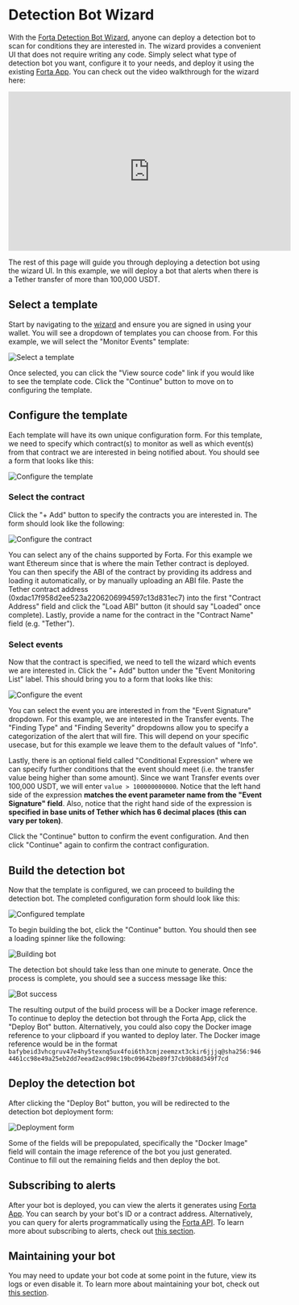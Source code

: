 # Detection Bot Wizard

With the [Forta Detection Bot Wizard](https://app.forta.network/wizard), anyone can deploy a detection bot to scan for conditions they are interested in. The wizard provides a convenient UI that does not require writing any code. Simply select what type of detection bot you want, configure it to your needs, and deploy it using the existing [Forta App](https://app.forta.network). You can check out the video walkthrough for the wizard here:

<iframe width="560" height="315" src="https://www.youtube.com/embed/i5uz19dP5xQ?start=287" title="YouTube video player" frameborder="0" allow="accelerometer; autoplay; clipboard-write; encrypted-media; gyroscope; picture-in-picture" allowfullscreen></iframe>

The rest of this page will guide you through deploying a detection bot using the wizard UI. In this example, we will deploy a bot that alerts when there is a Tether transfer of more than 100,000 USDT.

## Select a template

Start by navigating to the [wizard](https://app.forta.network/wizard) and ensure you are signed in using your wallet. You will see a dropdown of templates you can choose from. For this example, we will select the "Monitor Events" template:

![Select a template](wizard1.png)

Once selected, you can click the "View source code" link if you would like to see the template code. Click the "Continue" button to move on to configuring the template.

## Configure the template

Each template will have its own unique configuration form. For this template, we need to specify which contract(s) to monitor as well as which event(s) from that contract we are interested in being notified about. You should see a form that looks like this:

![Configure the template](wizard2.png)

### Select the contract

Click the "+ Add" button to specify the contracts you are interested in. The form should look like the following:

![Configure the contract](wizard3.png)

You can select any of the chains supported by Forta. For this example we want Ethereum since that is where the main Tether contract is deployed. You can then specify the ABI of the contract by providing its address and loading it automatically, or by manually uploading an ABI file. Paste the Tether contract address (0xdac17f958d2ee523a2206206994597c13d831ec7) into the first "Contract Address" field and click the "Load ABI" button (it should say "Loaded" once complete). Lastly, provide a name for the contract in the "Contract Name" field (e.g. "Tether").

### Select events

Now that the contract is specified, we need to tell the wizard which events we are interested in. Click the "+ Add" button under the "Event Monitoring List" label. This should bring you to a form that looks like this:

![Configure the event](wizard4.png)

You can select the event you are interested in from the "Event Signature" dropdown. For this example, we are interested in the Transfer events. The "Finding Type" and "Finding Severity" dropdowns allow you to specify a categorization of the alert that will fire. This will depend on your specific usecase, but for this example we leave them to the default values of "Info".

Lastly, there is an optional field called "Conditional Expression" where we can specify further conditions that the event should meet (i.e. the transfer value being higher than some amount). Since we want Transfer events over 100,000 USDT, we will enter `value > 100000000000`. Notice that the left hand side of the expression **matches the event parameter name from the "Event Signature" field**. Also, notice that the right hand side of the expression is **specified in base units of Tether which has 6 decimal places (this can vary per token)**.

Click the "Continue" button to confirm the event configuration. And then click "Continue" again to confirm the contract configuration.

## Build the detection bot

Now that the template is configured, we can proceed to building the detection bot. The completed configuration form should look like this:

![Configured template](wizard5.png)

To begin building the bot, click the "Continue" button. You should then see a loading spinner like the following:

![Building bot](wizard6.png)

The detection bot should take less than one minute to generate. Once the process is complete, you should see a success message like this:

![Bot success](wizard7.png)

The resulting output of the build process will be a Docker image reference. To continue to deploy the detection bot through the Forta App, click the "Deploy Bot" button. Alternatively, you could also copy the Docker image reference to your clipboard if you wanted to deploy later. The Docker image reference would be in the format `bafybeid3vhcgruv47e4hy5texnq5ux4foi6th3cmjzeemzxt3ckir6jjjq@sha256:9464461cc98e49a25eb2dd7eead2ac098c19bc09642be89f37cb9b88d349f7cd`

## Deploy the detection bot

After clicking the "Deploy Bot" button, you will be redirected to the detection bot deployment form:

![Deployment form](wizard8.png)

Some of the fields will be prepopulated, specifically the "Docker Image" field will contain the image reference of the bot you just generated. Continue to fill out the remaining fields and then deploy the bot.

## Subscribing to alerts

After your bot is deployed, you can view the alerts it generates using [Forta App](https://app.forta.network/alerts). You can search by your bot's ID or a contract address. Alternatively, you can query for alerts programmatically using the [Forta API](api.md). To learn more about subscribing to alerts, check out [this section](subscribing.md).

## Maintaining your bot

You may need to update your bot code at some point in the future, view its logs or even disable it. To learn more about maintaining your bot, check out [this section](maintaining.md).
